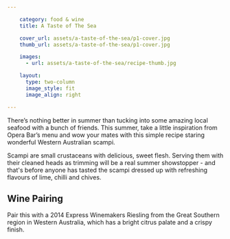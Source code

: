 ```yaml
---

    category: food & wine
    title: A Taste of The Sea

    cover_url: assets/a-taste-of-the-sea/p1-cover.jpg
    thumb_url: assets/a-taste-of-the-sea/p1-cover.jpg

    images:
      - url: assets/a-taste-of-the-sea/recipe-thumb.jpg

    layout:
      type: two-column
      image_style: fit
      image_align: right

---
```


There’s nothing better in summer than tucking into some amazing local seafood with a bunch of friends. This summer, take a little inspiration from Opera Bar’s menu and wow your mates with this simple recipe staring wonderful Western Australian scampi.

Scampi are small crustaceans with delicious, sweet flesh. Serving them with their cleaned heads as trimming will be a real summer showstopper - and that's before anyone has tasted the scampi dressed up with refreshing flavours of lime, chilli and chives.

<div class="circle">
  <h2>Wine Pairing</h2>

  <p>Pair this with a 2014 Express Winemakers Riesling from the Great Southern region in Western Australia, which has a bright citrus palate and a crispy finish.</p>
</div>
